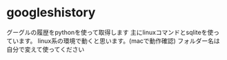 # googleshistory

グーグルの履歴をpythonを使って取得します
主にlinuxコマンドとsqliteを使っています。
linux系の環境で動くと思います。(macで動作確認)
フォルダー名は自分で変えて使ってください
